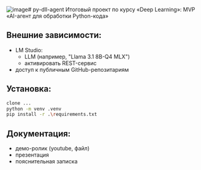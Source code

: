 ![image](https://github.com/user-attachments/assets/08639bc9-325e-488e-8523-d344b16e0489)# py-dll-agent
Итоговый проект по курсу «Deep Learning»: MVP «AI-агент для обработки Python-кода»


## Внешние зависимости:
* LM Studio:
  * LLM (например, "Llama 3.1 8B-Q4 MLX")
  * активировать REST-сервис 
* доступ к публичным GitHub-репозитариям

## Установка:

```bash
clone ...
python -m venv .venv
pip install -r .\requirements.txt 
```

## Документация:
* демо-ролик (youtube, файл)
* презентация
* пояснительная записка
  
## 




    

